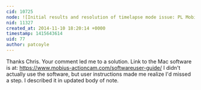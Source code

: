 ```yaml
---
cid: 10725
node: ![Initial results and resolution of timelapse mode issue: PL Mobius Infragram Point and Shoot](../notes/patcoyle/11-08-2014/initial-results-and-timelapse-mode-issue-pl-mobius-infragram-point-and-shoot)
nid: 11327
created_at: 2014-11-10 18:20:14 +0000
timestamp: 1415643614
uid: 77
author: patcoyle
---
```


Thanks Chris. Your comment led me to a solution. Link to the Mac software is at:
https://www.mobius-actioncam.com/softwareuser-guide/
I didn't actually use the software, but user instructions made me realize I'd missed a step. I described it in updated body of note.
